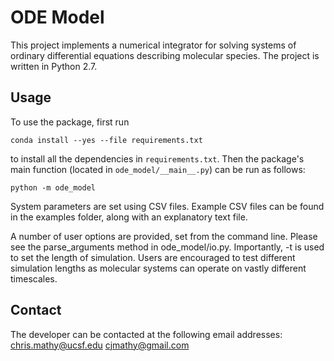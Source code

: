 # ODE Model

This project implements a numerical integrator for solving systems of ordinary differential equations describing molecular species. The project is written in Python 2.7.

## Usage

To use the package, first run

```
conda install --yes --file requirements.txt
```

to install all the dependencies in `requirements.txt`. Then the package's
main function (located in `ode_model/__main__.py`) can be run as follows:

```
python -m ode_model
```

System parameters are set using CSV files. Example CSV files can be found in the examples folder, along with an explanatory text file.

A number of user options are provided, set from the command line. Please see the parse_arguments method in ode_model/io.py. Importantly, -t is used to set the length of simulation. Users are encouraged to test different simulation lengths as molecular systems can operate on vastly different timescales.

## Contact

The developer can be contacted at the following email addresses:
chris.mathy@ucsf.edu
cjmathy@gmail.com
